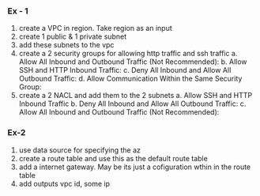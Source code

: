 ### Ex - 1

1. create a VPC in region. Take region as an input
2. create 1 public & 1 private subnet
3. add these subnets to the vpc
4. create a 2 security groups for allowing http traffic and ssh traffic
   a. Allow All Inbound and Outbound Traffic (Not Recommended):
   b. Allow SSH and HTTP Inbound Traffic:
   c. Deny All Inbound and Allow All Outbound Traffic:
   d. Allow Communication Within the Same Security Group:
5. create a 2 NACL and add them to the 2 subnets
   a. Allow SSH and HTTP Inbound Traffic
   b. Deny All Inbound and Allow All Outbound Traffic:
   c. Allow All Inbound and Outbound Traffic (Not Recommended):

### Ex-2

1. use data source for specifying the az
2. create a route table and use this as the default route table
3. add a internet gateway. May be its just a cofiguration wthin in the route table
4. add outputs vpc id, some ip
